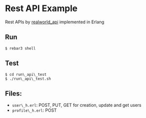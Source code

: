 Rest API Example
=====

Rest APIs by [realworld_api](https://realworld-docs.netlify.app/docs/specs/backend-specs/endpoints) implemented in Erlang

## Run

```
$ rebar3 shell
```

## Test

```
$ cd run\_api\_test
$ ./run\_api\_test.sh
```

## Files:

- `user\_h.erl`: POST, PUT, GET for creation, update and get users
- `profile\_h.erl`: POST
